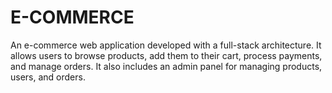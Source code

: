 # E-COMMERCE
An e-commerce web application developed with a full-stack architecture. It allows users to browse products, add them to their cart, process payments, and manage orders. It also includes an admin panel for managing products, users, and orders.
